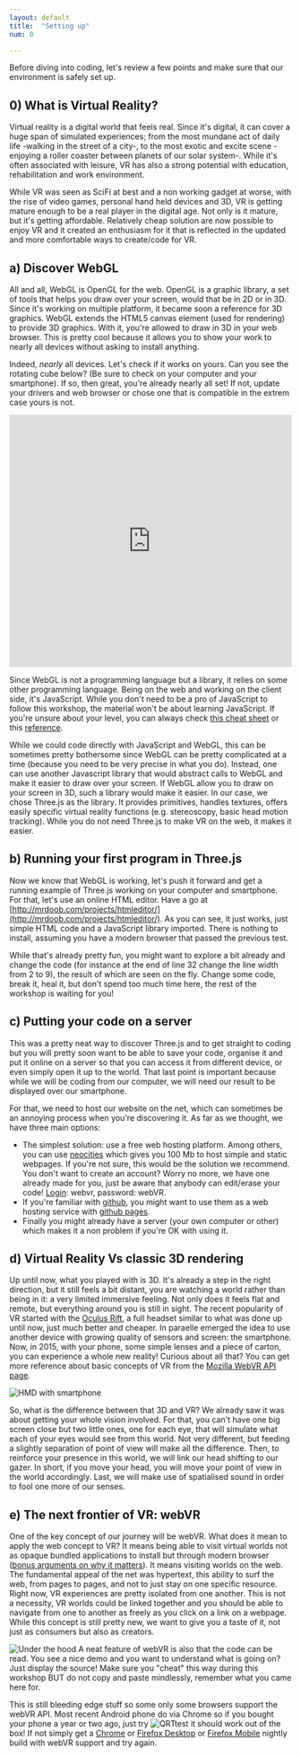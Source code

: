 ```yaml
---
layout: default
title:  "Setting up"
num: 0

---
```


Before diving into coding, let's review a few points and make sure that our environment is safely set up.


## 0) What is Virtual Reality?
Virtual reality is a digital world that feels real. Since it's digital, it can cover a huge span of simulated experiences; from the most mundane act of daily life -walking in the street of a city-, to the most exotic and excite scene -enjoying a roller coaster between planets of our solar system-. While it's often associated with leisure, VR has also a strong potential with education, rehabilitation and work environment.

While VR was seen as SciFi at best and a non working gadget at worse, with the rise of video games, personal hand held devices and 3D, VR is getting mature enough to be a real player in the digital age. Not only is it mature, but it's getting affordable. Relatively cheap solution are now possible to enjoy VR and it created an enthusiasm for it that is reflected in the updated and more comfortable ways to create/code for VR.

## a) Discover WebGL
All and all, WebGL is OpenGL for the web. OpenGL is a graphic library, a set of tools that helps you draw over your screen, would that be in 2D or in 3D. Since it's working on multiple platform, it became soon a reference for 3D graphics. WebGL extends the HTML5 canvas element (used for rendering) to provide 3D graphics. With it, you're allowed to draw in 3D in your web browser. This is pretty cool because it allows you to show your work to nearly all devices without asking to install anything.

Indeed, *nearly* all devices. Let's check if it works on yours. Can you see the rotating cube below? (Be sure to check on your computer and your smartphone). If so, then great, you're already nearly all set! If not, update your drivers and web browser or chose one that is compatible in the extrem case yours is not.

<iframe width="100%" height="450px" scrolling="no" src="https://get.webgl.org/" frameborder="0" allowfullscreen></iframe>

Since WebGL is not a programming language but a library, it relies on some other programming language. Being on the web and working on the client side, it's JavaScript. While you don't need to be a pro of JavaScript to follow this workshop, the material won't be about learning JavaScript. If you're unsure about your level, you can always check [this cheat sheet](https://media.pearsoncmg.com/ph/esm/ecs_snyder_fluency_6/javascript_refererence.pdf) or this [reference](https://developer.mozilla.org/en-US/docs/Web/JavaScript/Reference).

While we could code directly with JavaScript and WebGL, this can be sometimes pretty bothersome since WebGL can be pretty complicated at a time (because you need to be very precise in what you do). Instead, one can use another Javascript library that would abstract calls to WebGL and make it easier to draw over your screen. If WebGL allow you to draw on your screen in 3D, such a library would make it easier. In our case, we chose Three.js as the library. It provides primitives, handles textures, offers easily specific virtual reality functions (e.g. stereoscopy, basic head motion tracking). While you do not need Three.js to make VR on the web, it makes it easier.

## b) Running your first program in Three.js
Now we know that WebGL is working, let's push it forward and get a running example of Three.js working on your computer and smartphone. For that, let's use an online HTML editor. Have a go at [http://mrdoob.com/projects/htmleditor/](http://mrdoob.com/projects/htmleditor/). As you can see, it just works, just simple HTML code and a JavaScript library imported. There is nothing to install, assuming you have a modern browser that passed the previous test.

While that's already pretty fun, you might want to explore a bit already and change the code (for instance at the end of line 32 change the line width from 2 to 9), the result of which are seen on the fly. Change some code, break it, heal it, but don't spend too much time here, the rest of the workshop is waiting for you!

## c) Putting your code on a server
This was a pretty neat way to discover Three.js and to get straight to coding but you will pretty soon want to be able to save your code, organise it and put it online on a server so that you can access it from different device, or even simply open it up to the world. That last point is important because while we will be coding from our computer, we will need our result to be displayed over our smartphone.

For that, we need to host our website on the net, which can sometimes be an annoying process when you're discovering it. As far as we thought, we have three main options:

* The simplest solution: use a free web hosting platform. Among others, you can use [neocities](https://neocities.org/) which gives you 100 Mb to host simple and static webpages. If you're not sure, this would be the solution we recommend. You don't want to create an account? Worry no more, we have one already made for you, just be aware that anybody can edit/erase your code! [Login](https://neocities.org/signin): webvr, password: webVR.
* If you're familiar with [github](http://github.com), you might want to use them as a web hosting service with [github pages](https://pages.github.com/).
* Finally you might already have a server (your own computer or other) which makes it a non problem if you're OK with using it.

## d) Virtual Reality Vs classic 3D rendering
Up until now, what you played with is 3D. It's already a step in the right direction, but it still feels a bit distant, you are watching a world rather than being in it: a very limited immersive feeling. Not only does it feels flat and remote, but everything around you is still in sight. The recent popularity of VR started with the [Oculus Rift](https://www.oculus.com/en-us/), a full headset similar to what was done up until now, just much better and cheaper. In paraelle emerged the idea to use another device with growing quality of sensors and screen: the smartphone. Now, in 2015, with your phone, some simple lenses and a piece of carton, you can experience a whole new reality! Curious about all that? You can get more reference about basic concepts of VR from the [Mozilla WebVR API page](https://developer.mozilla.org/en-US/docs/Web/API/WebVR_API/WebVR_concepts).

![HMD with smartphone](https://mdn.mozillademos.org/files/11085/mobileBasedVRSetup.png)

So, what is the difference between that 3D and VR? We already saw it was about getting your whole vision involved. For that, you can't have one big screen close but two little ones, one for each eye, that will simulate what each of your eyes would see from this world. Not very different, but feeding a slightly separation of point of view will make all the difference. Then, to reinforce your presence in this world, we will link our head shifting to our gazer. In short, if you move your head, you will move your point of view in the world accordingly. Last, we will make use of spatialised sound in order to fool one more of our senses.


## e) The next frontier of VR: webVR
One of the key concept of our journey will be webVR. What does it mean to apply the web concept to VR? It means being able to visit virtual worlds not as opaque bundled applications to install but through modern browser ([bonus arguments on why it matters](https://www.reddit.com/r/WebVR/comments/3e2mes/what_are_the_advantages_of_webvr_over_native_vr/  )). It means visiting worlds on the web. The fundamental appeal of the net was hypertext, this ability to surf the web, from pages to pages, and not to just stay on one specific resource. Right now, VR experiences are pretty isolated from one another. This is not a necessity, VR worlds could be linked together and you should be able to navigate from one to another as freely as you click on a link on a webpage. While this concept is still pretty new, we want to give you a taste of it, not just as consumers but also as creators.

![Under the hood](http://sales-patch.com/wp-content/themes/sales-patch/images/home/icon-hood.png) A neat feature of webVR is also that the code can be read. You see a nice demo and you want to understand what is going on? Just display the source! Make sure you "cheat" this way during this workshop BUT do not copy and paste mindlessly, remember what you came here for.

This is still bleeding edge stuff so some only some browsers support the webVR API. Most recent Android phone do via Chrome so if you bought your phone a year or two ago, just try ![QRTtest](http://webvr.neocities.org/img/qrtest.png) it should work out of the box! If not simply get a [Chrome](https://drive.google.com/folderview?id=0BzudLt22BqGRbW9WTHMtOWMzNjQ&usp=sharing#list) or [Firefox Desktop](http://mozvr.com/downloads/) or [Firefox Mobile](https://nightly.mozilla.org/) nightly build with webVR support and try again.

